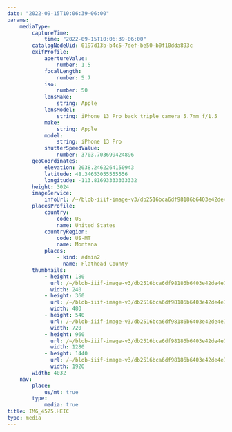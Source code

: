 ```yaml
---
date: "2022-09-15T10:06:39-06:00"
params:
    mediaType:
        captureTime:
            time: "2022-09-15T10:06:39-06:00"
        catalogNodeUid: 0197d13b-b4c5-7def-be50-b0f10dda893c
        exifProfile:
            apertureValue:
                number: 1.5
            focalLength:
                number: 5.7
            iso:
                number: 50
            lensMake:
                string: Apple
            lensModel:
                string: iPhone 13 Pro back triple camera 5.7mm f/1.5
            make:
                string: Apple
            model:
                string: iPhone 13 Pro
            shutterSpeedValue:
                number: 3703.703699424896
        geoCoordinates:
            elevation: 2038.2462264150943
            latitude: 48.34653055555556
            longitude: -113.81693333333332
        height: 3024
        imageService:
            infoUrl: /~/blob-iiif-image-v3/db2516bca6df98186b6403e42de4e7daeb53b4709b58565ee5730c1685ced8e1/info.json
        placesProfile:
            country:
                code: US
                name: United States
            countryRegion:
                code: US-MT
                name: Montana
            places:
                - kind: admin2
                  name: Flathead County
        thumbnails:
            - height: 180
              url: /~/blob-iiif-image-v3/db2516bca6df98186b6403e42de4e7daeb53b4709b58565ee5730c1685ced8e1/full/240%2C180/0/default.jpg
              width: 240
            - height: 360
              url: /~/blob-iiif-image-v3/db2516bca6df98186b6403e42de4e7daeb53b4709b58565ee5730c1685ced8e1/full/480%2C360/0/default.jpg
              width: 480
            - height: 540
              url: /~/blob-iiif-image-v3/db2516bca6df98186b6403e42de4e7daeb53b4709b58565ee5730c1685ced8e1/full/720%2C540/0/default.jpg
              width: 720
            - height: 960
              url: /~/blob-iiif-image-v3/db2516bca6df98186b6403e42de4e7daeb53b4709b58565ee5730c1685ced8e1/full/1280%2C960/0/default.jpg
              width: 1280
            - height: 1440
              url: /~/blob-iiif-image-v3/db2516bca6df98186b6403e42de4e7daeb53b4709b58565ee5730c1685ced8e1/full/1920%2C1440/0/default.jpg
              width: 1920
        width: 4032
    nav:
        place:
            us/mt: true
        type:
            media: true
title: IMG_4525.HEIC
type: media
---
```

